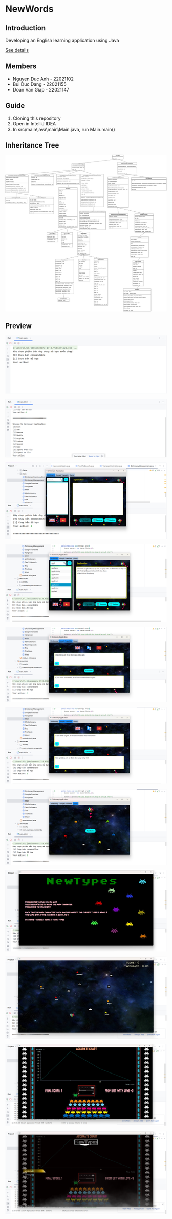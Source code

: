 # NewWords

## Introduction
Developing an English learning application using Java

[See details](https://drive.google.com/file/d/1VOIo0rRgQULL4CYqT6XWD0wBRJ6E3zMH/view)

## Members
  + Nguyen Duc Anh - 22021102
  + Bui Duc Dang - 22021155
  + Doan Van Giap - 22021147

## Guide
1. Cloning this repository
2. Open in IntelliJ IDEA
3. In src\main\java\main\Main.java, run Main.main()

## Inheritance Tree
![oop.drawio.png](src%2Fmain%2Fresources%2Fcom%2Fexample%2Fnewwords%2Fimages%2Foop.drawio.png)

## Preview

![1.png](src%2Fmain%2Fresources%2Fimages4README%2F1.png)

![2.png](src%2Fmain%2Fresources%2Fimages4README%2F2.png)

![3.png](src%2Fmain%2Fresources%2Fimages4README%2F3.png)

![4.png](src%2Fmain%2Fresources%2Fimages4README%2F4.png)

![5.png](src%2Fmain%2Fresources%2Fimages4README%2F5.png)

![6.png](src%2Fmain%2Fresources%2Fimages4README%2F6.png)

![7.png](src%2Fmain%2Fresources%2Fimages4README%2F7.png)

![8.png](src%2Fmain%2Fresources%2Fimages4README%2F8.png)

![9.png](src%2Fmain%2Fresources%2Fimages4README%2F9.png)

![10.png](src%2Fmain%2Fresources%2Fimages4README%2F10.png)

![11.png](src%2Fmain%2Fresources%2Fimages4README%2F11.png)